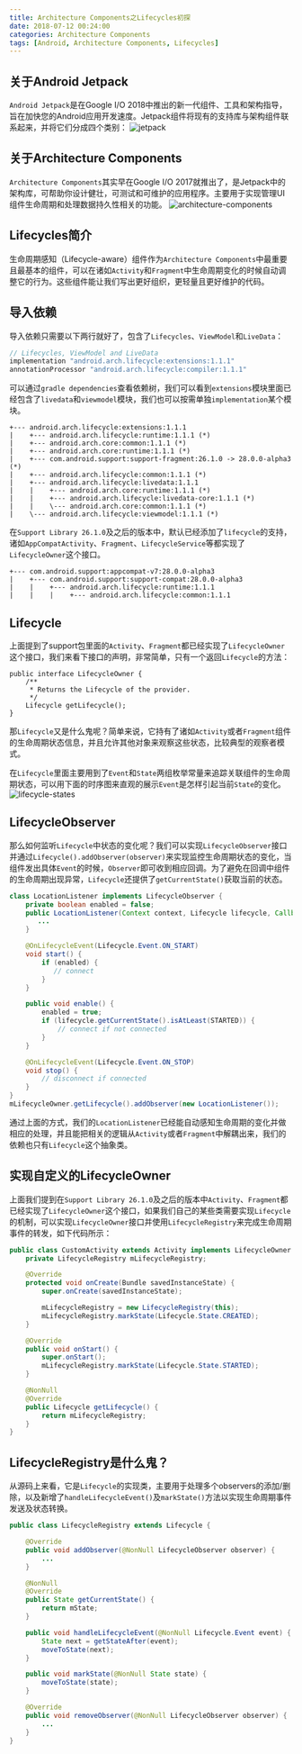 ```yaml
---
title: Architecture Components之Lifecycles初探
date: 2018-07-12 00:24:00
categories: Architecture Components
tags: [Android, Architecture Components, Lifecycles]
---
```


## 关于Android Jetpack
`Android Jetpack`是在Google I/O 2018中推出的新一代组件、工具和架构指导，旨在加快您的Android应用开发速度。Jetpack组件将现有的支持库与架构组件联系起来，并将它们分成四个类别：
![jetpack](jetpack.png)

## 关于Architecture Components
`Architecture Components`其实早在Google I/O 2017就推出了，是Jetpack中的架构库，可帮助你设计健壮，可测试和可维护的应用程序。主要用于实现管理UI组件生命周期和处理数据持久性相关的功能。
![architecture-components](architecture-components.svg)

## Lifecycles简介
生命周期感知（Lifecycle-aware）组件作为`Architecture Components`中最重要且最基本的组件，可以在诸如`Activity`和`Fragment`中生命周期变化的时候自动调整它的行为。这些组件能让我们写出更好组织，更轻量且更好维护的代码。

## 导入依赖

导入依赖只需要以下两行就好了，包含了`Lifecycles`、`ViewModel`和`LiveData`：
```gradle
// Lifecycles, ViewModel and LiveData
implementation "android.arch.lifecycle:extensions:1.1.1"
annotationProcessor "android.arch.lifecycle:compiler:1.1.1"
```

可以通过`gradle dependencies`查看依赖树，我们可以看到`extensions`模块里面已经包含了`livedata`和`viewmodel`模块，我们也可以按需单独`implementation`某个模块。
```
+--- android.arch.lifecycle:extensions:1.1.1
|    +--- android.arch.lifecycle:runtime:1.1.1 (*)
|    +--- android.arch.core:common:1.1.1 (*)
|    +--- android.arch.core:runtime:1.1.1 (*)
|    +--- com.android.support:support-fragment:26.1.0 -> 28.0.0-alpha3 (*)
|    +--- android.arch.lifecycle:common:1.1.1 (*)
|    +--- android.arch.lifecycle:livedata:1.1.1
|    |    +--- android.arch.core:runtime:1.1.1 (*)
|    |    +--- android.arch.lifecycle:livedata-core:1.1.1 (*)
|    |    \--- android.arch.core:common:1.1.1 (*)
|    \--- android.arch.lifecycle:viewmodel:1.1.1 (*)
```

在`Support Library 26.1.0`及之后的版本中，默认已经添加了`lifecycle`的支持，诸如`AppCompatActivity`、`Fragment`、`LifecycleService`等都实现了`LifecycleOwner`这个接口。
```
+--- com.android.support:appcompat-v7:28.0.0-alpha3
|    +--- com.android.support:support-compat:28.0.0-alpha3
|    |    +--- android.arch.lifecycle:runtime:1.1.1
|    |    |    +--- android.arch.lifecycle:common:1.1.1
```


## Lifecycle

上面提到了support包里面的`Activity`、`Fragment`都已经实现了`LifecycleOwner`这个接口，我们来看下接口的声明，非常简单，只有一个返回`Lifecycle`的方法：
```
public interface LifecycleOwner {
    /**
     * Returns the Lifecycle of the provider.
     */
    Lifecycle getLifecycle();
}
```

那`Lifecycle`又是什么鬼呢？简单来说，它持有了诸如`Activity`或者`Fragment`组件的生命周期状态信息，并且允许其他对象来观察这些状态，比较典型的观察者模式。

在`Lifecycle`里面主要用到了`Event`和`State`两组枚举常量来追踪关联组件的生命周期状态，可以用下面的时序图来直观的展示`Event`是怎样引起当前`State`的变化。
![lifecycle-states](lifecycle-states.png)

## LifecycleObserver

那么如何监听`Lifecycle`中状态的变化呢？我们可以实现`LifecycleObserver`接口并通过`Lifecycle().addObserver(observer)`来实现监控生命周期状态的变化，当组件发出具体`Event`的时候，`Observer`即可收到相应回调。为了避免在回调中组件的生命周期出现异常，`Lifecycle`还提供了`getCurrentState()`获取当前的状态。
```java
class LocationListener implements LifecycleObserver {
    private boolean enabled = false;
    public LocationListener(Context context, Lifecycle lifecycle, Callback callback) {
       ...
    }

    @OnLifecycleEvent(Lifecycle.Event.ON_START)
    void start() {
        if (enabled) {
           // connect
        }
    }

    public void enable() {
        enabled = true;
        if (lifecycle.getCurrentState().isAtLeast(STARTED)) {
            // connect if not connected
        }
    }

    @OnLifecycleEvent(Lifecycle.Event.ON_STOP)
    void stop() {
        // disconnect if connected
    }
}
mLifecycleOwner.getLifecycle().addObserver(new LocationListener());
```

通过上面的方式，我们的`LocationListener`已经能自动感知生命周期的变化并做相应的处理，并且能把相关的逻辑从`Activity`或者`Fragment`中解耦出来，我们的依赖也只有`Lifecycle`这个抽象类。

## 实现自定义的LifecycleOwner
上面我们提到在`Support Library 26.1.0`及之后的版本中`Activity`、`Fragment`都已经实现了`LifecycleOwner`这个接口，如果我们自己的某些类需要实现`Lifecycle`的机制，可以实现`LifecycleOwner`接口并使用`LifecycleRegistry`来完成生命周期事件的转发，如下代码所示：
```java
public class CustomActivity extends Activity implements LifecycleOwner {
    private LifecycleRegistry mLifecycleRegistry;

    @Override
    protected void onCreate(Bundle savedInstanceState) {
        super.onCreate(savedInstanceState);

        mLifecycleRegistry = new LifecycleRegistry(this);
        mLifecycleRegistry.markState(Lifecycle.State.CREATED);
    }

    @Override
    public void onStart() {
        super.onStart();
        mLifecycleRegistry.markState(Lifecycle.State.STARTED);
    }

    @NonNull
    @Override
    public Lifecycle getLifecycle() {
        return mLifecycleRegistry;
    }
}
```

## LifecycleRegistry是什么鬼？
从源码上来看，它是`Lifecycle`的实现类，主要用于处理多个observers的添加/删除，以及新增了`handleLifecycleEvent()`及`markState()`方法以实现生命周期事件发送及状态转换。
```java
public class LifecycleRegistry extends Lifecycle {

    @Override
    public void addObserver(@NonNull LifecycleObserver observer) {
        ...
    }

    @NonNull
    @Override
    public State getCurrentState() {
        return mState;
    }

    public void handleLifecycleEvent(@NonNull Lifecycle.Event event) {
        State next = getStateAfter(event);
        moveToState(next);
    }

    public void markState(@NonNull State state) {
        moveToState(state);
    }

    @Override
    public void removeObserver(@NonNull LifecycleObserver observer) {
        ...
    }
}
```
